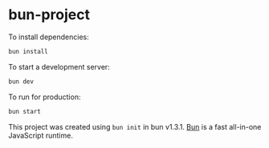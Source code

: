 # bun-project

To install dependencies:

```bash
bun install
```

To start a development server:

```bash
bun dev
```

To run for production:

```bash
bun start
```

This project was created using `bun init` in bun v1.3.1. [Bun](https://bun.com) is a fast all-in-one JavaScript runtime.
